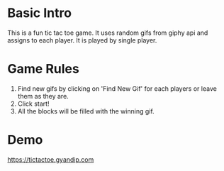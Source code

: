 # Basic Intro
This is a fun tic tac toe game. It uses random gifs from giphy api and assigns to each player.
It is played by single player.

# Game Rules
1. Find new gifs by clicking on 'Find New Gif' for each players or leave them as they are.
2. Click start!
3. All the blocks will be filled with the winning gif.

# Demo
<a>https://tictactoe.gyandip.com</a>



